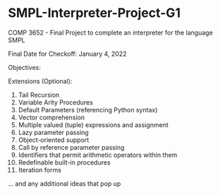 # SMPL-Interpreter-Project-G1
COMP 3652 - Final Project to complete an interpreter for the language SMPL

Final Date for Checkoff: January 4, 2022 

Objectives:


Extensions (Optional):
1. Tail Recursion
2. Variable Arity Procedures
3. Default Parameters (referencing Python syntax)
4. Vector comprehension
5. Multiple valued (tuple) expressions and assignment
6. Lazy parameter passing
7. Object-oriented support
8. Call by reference parameter passing
9. Identifiers that permit arithmetic operators within them
10. Redefinable built-in procedures
11. Iteration forms 

... and any additional ideas that pop up

